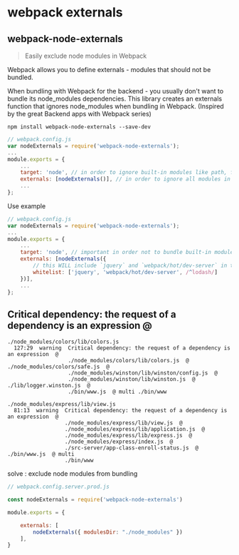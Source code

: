 # webpack externals

## webpack-node-externals

> Easily exclude node modules in Webpack

Webpack allows you to define externals - modules that should not be bundled.

When bundling with Webpack for the backend - you usually don't want to bundle its node_modules dependencies. This library creates an externals function that ignores node_modules when bundling in Webpack.
(Inspired by the great Backend apps with Webpack series)

```shell
npm install webpack-node-externals --save-dev
```

```js
// webpack.config.js
var nodeExternals = require('webpack-node-externals');
...
module.exports = {
    ...
    target: 'node', // in order to ignore built-in modules like path, fs, etc.
    externals: [nodeExternals()], // in order to ignore all modules in node_modules folder
    ...
};
```

Use example
```js
// webpack.config.js
var nodeExternals = require('webpack-node-externals');
...
module.exports = {
    ...
    target: 'node', // important in order not to bundle built-in modules like path, fs, etc.
    externals: [nodeExternals({
        // this WILL include `jquery` and `webpack/hot/dev-server` in the bundle, as well as `lodash/*`
        whitelist: ['jquery', 'webpack/hot/dev-server', /^lodash/]
    })],
    ...
};
```

## Critical dependency: the request of a dependency is an expression @

```
./node_modules/colors/lib/colors.js
  127:29  warning  Critical dependency: the request of a dependency is an expression  @
                   ./node_modules/colors/lib/colors.js  @ ./node_modules/colors/safe.js  @
                   ./node_modules/winston/lib/winston/config.js  @
                   ./node_modules/winston/lib/winston.js  @ ./lib/logger.winston.js  @
                   ./bin/www.js  @ multi ./bin/www

./node_modules/express/lib/view.js
  81:13  warning  Critical dependency: the request of a dependency is an expression  @
                  ./node_modules/express/lib/view.js  @
                  ./node_modules/express/lib/application.js  @
                  ./node_modules/express/lib/express.js  @
                  ./node_modules/express/index.js  @
                  ./src-server/app-class-enroll-status.js  @ ./bin/www.js  @ multi
                  ./bin/www
```


solve : exclude node modules from bundling

```js
// webpack.config.server.prod.js

const nodeExternals = require('webpack-node-externals')

module.exports = {

	externals: [
		nodeExternals({ modulesDir: "./node_modules" })
	],
}
```
